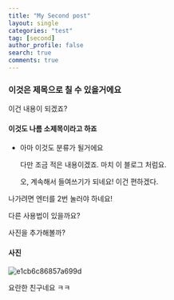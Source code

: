 ```yaml
---
title: "My Second post"
layout: single
categories: "test"
tag: [second]
author_profile: false
search: true
comments: true
---
```


### 이것은 제목으로 칠 수 있을거에요

이건 내용이 되겠죠?



####  이것도 나름 소제목이라고 하죠

- 아마 이것도 분류가 될거에요

  다만 조금 적은 내용이겠죠. 마치 이 블로그 처럼요.

  오, 계속해서 들여쓰기가 되네요! 이건 편하겠다.

나가려면 엔터를 2번 눌러야 하네요! 

다른 사용법이 있을까요?

사진을 추가해볼까?



#### 사진 

![e1cb6c86857a699d]({{site.url}}/images/2024-06-28-Secondcome/e1cb6c86857a699d.gif)



요란한 친구네요 ㅋㅋ

